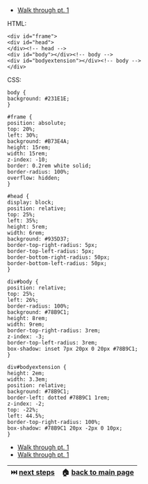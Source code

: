 

* [Walk through pt. 1](https://codepen.io/sleepypioneer/pen/RvXyQq)

HTML:  

`<div id="frame">`  
  `<div id="head">`  
  `</div><!-- head -->`  
  `<div id="body"></div><!-- body -->`  
  `<div id="bodyextension"></div><!-- body -->`  
`</div>` 

CSS:  

`body {`  
  `background: #231E1E;`  
`}`  

`#frame {`  
    `position: absolute;`  
    `top: 20%;`  
    `left: 30%;`  
    `background: #B73E4A;`  
    `height: 15rem;`  
    `width: 15rem;`  
    `z-index: -10;`  
    `border: 0.2rem white solid;`  
    `border-radius: 100%;`  
    `overflow: hidden;`  
`}`  

`#head {`  
    `display: block;`  
    `position: relative;`  
    `top: 25%;`  
    `left: 35%;`  
    `height: 5rem;`  
    `width: 6rem;`  
    `background: #935D37;`  
    `border-top-right-radius: 5px;`  
    `border-top-left-radius: 5px;`  
    `border-bottom-right-radius: 50px;`  
    `border-bottom-left-radius: 50px;`  
`}`  

 `div#body {`  
    `position: relative;`  
    `top: 25%;`  
    `left: 26%;`  
    `border-radius: 100%;`  
    `background: #78B9C1;`  
    `height: 8rem;`  
    `width: 9rem;`  
    `border-top-right-radius: 3rem;`  
    `z-index: -3;`  
    `border-top-left-radius: 3rem;`  
    `box-shadow: inset 7px 20px 0 20px #78B9C1;`  
`}`  

`div#bodyextension {`  
    `height: 2em;`  
    `width: 3.3em;`  
    `position: relative;`  
    `background: #78B9C1;`  
    `border-left: dotted #78B9C1 1rem;`  
    `z-index: -2;`  
    `top: -22%;`  
    `left: 44.5%;`  
    `border-top-right-radius: 100%;`  
    `box-shadow: #78B9C1 20px -2px 0 10px;`  
`}` 


* [Walk through pt. 1](https://codepen.io/sleepypioneer/pen/LqwrEX)
* [Walk through pt. 1](https://codepen.io/sleepypioneer/pen/NJKbNx)





|⏭️ [next steps](/next_steps.md)|🏠 [back to main page](/README.md)|
|:-----------------------------------------------: |:-----------------------------------------------: |   
